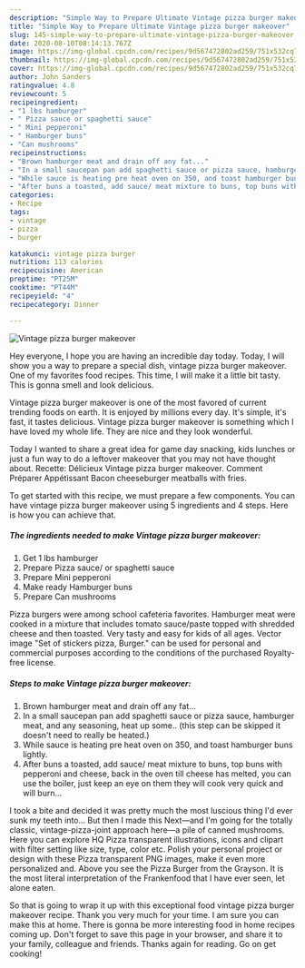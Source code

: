 ```yaml
---
description: "Simple Way to Prepare Ultimate Vintage pizza burger makeover"
title: "Simple Way to Prepare Ultimate Vintage pizza burger makeover"
slug: 145-simple-way-to-prepare-ultimate-vintage-pizza-burger-makeover
date: 2020-08-10T08:14:13.767Z
image: https://img-global.cpcdn.com/recipes/9d567472802ad259/751x532cq70/vintage-pizza-burger-makeover-recipe-main-photo.jpg
thumbnail: https://img-global.cpcdn.com/recipes/9d567472802ad259/751x532cq70/vintage-pizza-burger-makeover-recipe-main-photo.jpg
cover: https://img-global.cpcdn.com/recipes/9d567472802ad259/751x532cq70/vintage-pizza-burger-makeover-recipe-main-photo.jpg
author: John Sanders
ratingvalue: 4.8
reviewcount: 5
recipeingredient:
- "1 lbs hamburger"
- " Pizza sauce or spaghetti sauce"
- " Mini pepperoni"
- " Hamburger buns"
- "Can mushrooms"
recipeinstructions:
- "Brown hamburger meat and drain off any fat..."
- "In a small saucepan pan add spaghetti sauce or pizza sauce, hamburger meat, and any seasoning, heat up some.. (this step can be skipped it doesn&#39;t need to really be heated.)"
- "While sauce is heating pre heat oven on 350, and toast hamburger buns lightly."
- "After buns a toasted, add sauce/ meat mixture to buns, top buns with pepperoni and cheese, back in the oven till cheese has melted, you can use the boiler, just keep an eye on them they will cook very quick and will burn..."
categories:
- Recipe
tags:
- vintage
- pizza
- burger

katakunci: vintage pizza burger 
nutrition: 113 calories
recipecuisine: American
preptime: "PT25M"
cooktime: "PT44M"
recipeyield: "4"
recipecategory: Dinner

---
```



![Vintage pizza burger makeover](https://img-global.cpcdn.com/recipes/9d567472802ad259/751x532cq70/vintage-pizza-burger-makeover-recipe-main-photo.jpg)

Hey everyone, I hope you are having an incredible day today. Today, I will show you a way to prepare a special dish, vintage pizza burger makeover. One of my favorites food recipes. This time, I will make it a little bit tasty. This is gonna smell and look delicious.

Vintage pizza burger makeover is one of the most favored of current trending foods on earth. It is enjoyed by millions every day. It's simple, it's fast, it tastes delicious. Vintage pizza burger makeover is something which I have loved my whole life. They are nice and they look wonderful.

Today I wanted to share a great idea for game day snacking, kids lunches or just a fun way to do a leftover makeover that you may not have thought about. Recette: Délicieux Vintage pizza burger makeover. Comment Préparer Appétissant Bacon cheeseburger meatballs with fries.


To get started with this recipe, we must prepare a few components. You can have vintage pizza burger makeover using 5 ingredients and 4 steps. Here is how you can achieve that.

<!--inarticleads1-->

##### The ingredients needed to make Vintage pizza burger makeover:

1. Get 1 lbs hamburger
1. Prepare  Pizza sauce/ or spaghetti sauce
1. Prepare  Mini pepperoni
1. Make ready  Hamburger buns
1. Prepare Can mushrooms


Pizza burgers were among school cafeteria favorites. Hamburger meat were cooked in a mixture that includes tomato sauce/paste topped with shredded cheese and then toasted. Very tasty and easy for kids of all ages. Vector image &#34;Set of stickers pizza, Burger.&#34; can be used for personal and commercial purposes according to the conditions of the purchased Royalty-free license. 

<!--inarticleads2-->

##### Steps to make Vintage pizza burger makeover:

1. Brown hamburger meat and drain off any fat...
1. In a small saucepan pan add spaghetti sauce or pizza sauce, hamburger meat, and any seasoning, heat up some.. (this step can be skipped it doesn&#39;t need to really be heated.)
1. While sauce is heating pre heat oven on 350, and toast hamburger buns lightly.
1. After buns a toasted, add sauce/ meat mixture to buns, top buns with pepperoni and cheese, back in the oven till cheese has melted, you can use the boiler, just keep an eye on them they will cook very quick and will burn...


I took a bite and decided it was pretty much the most luscious thing I&#39;d ever sunk my teeth into… But then I made this Next—and I&#39;m going for the totally classic, vintage-pizza-joint approach here—a pile of canned mushrooms. Here you can explore HQ Pizza transparent illustrations, icons and clipart with filter setting like size, type, color etc. Polish your personal project or design with these Pizza transparent PNG images, make it even more personalized and. Above you see the Pizza Burger from the Grayson. It is the most literal interpretation of the Frankenfood that I have ever seen, let alone eaten. 

So that is going to wrap it up with this exceptional food vintage pizza burger makeover recipe. Thank you very much for your time. I am sure you can make this at home. There is gonna be more interesting food in home recipes coming up. Don't forget to save this page in your browser, and share it to your family, colleague and friends. Thanks again for reading. Go on get cooking!
